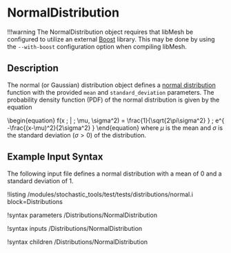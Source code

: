 # NormalDistribution

!!!warning
    The NormalDistribution object requires that libMesh be configured to utilize an external
    [Boost](www.boost.org) library. This may be done by using the `--with-boost` configuration option
    when compiling libMesh.

## Description
The normal (or Gaussian) distribution object defines a [normal distribution](https://en.wikipedia.org/wiki/Normal_distribution) function with the provided `mean` and `standard_deviation` parameters. The probability density function (PDF) of the normal distribution is given by the equation

\begin{equation}
f(x \; | \; \mu, \sigma^2) = \frac{1}{\sqrt{2\pi\sigma^2} } \; e^{ -\frac{(x-\mu)^2}{2\sigma^2} }
\end{equation}
where $\mu$ is the mean and $\sigma$ is the standard deviation ($\sigma > 0$) of the distribution.

## Example Input Syntax
The following input file defines a normal distribution with a mean of 0 and a standard deviation of 1.

!listing /modules/stochastic_tools/test/tests/distributions/normal.i block=Distributions

!syntax parameters /Distributions/NormalDistribution

!syntax inputs /Distributions/NormalDistribution

!syntax children /Distributions/NormalDistribution

